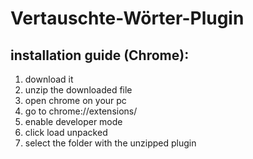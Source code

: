 # Vertauschte-Wörter-Plugin

## installation guide (Chrome):
1. download it
2. unzip the downloaded file
3. open chrome on your pc
4. go to chrome://extensions/
5. enable developer mode
6. click load unpacked
7. select the folder with the unzipped plugin
